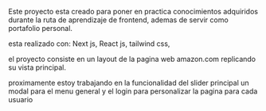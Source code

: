 Este proyecto esta creado para poner en practica conocimientos adquiridos
durante la ruta de aprendizaje de frontend, 
ademas de servir como portafolio personal.


esta realizado con:
Next js,
React js,
tailwind css,

el proyecto consiste en un layout de la pagina web amazon.com
replicando su vista principal.

proximamente estoy trabajando en la funcionalidad del slider principal
un modal para el menu general
y el login para personalizar la pagina para cada usuario
